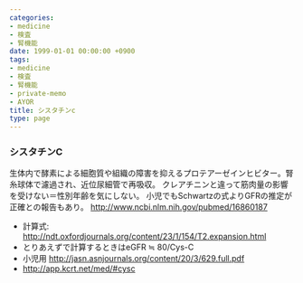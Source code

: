 ```yaml
---
categories:
- medicine
- 検査
- 腎機能
date: 1999-01-01 00:00:00 +0900
tags:
- medicine
- 検査
- 腎機能
- private-memo
- AYOR
title: シスタチンc
type: page
---
```


### シスタチンC

生体内で酵素による細胞質や組織の障害を抑えるプロテアーゼインヒビター。腎糸球体で濾過され、近位尿細管で再吸収。
クレアチニンと違って筋肉量の影響を受けない＝性別年齢を気にしない。
小児でもSchwartzの式よりGFRの推定が正確との報告もあり。
<http://www.ncbi.nlm.nih.gov/pubmed/16860187>

- 計算式:
    <http://ndt.oxfordjournals.org/content/23/1/154/T2.expansion.html>
- とりあえずで計算するときはeGFR ≒ 80/Cys-C
- 小児用 <http://jasn.asnjournals.org/content/20/3/629.full.pdf>
- <http://app.kcrt.net/med/#cysc>
